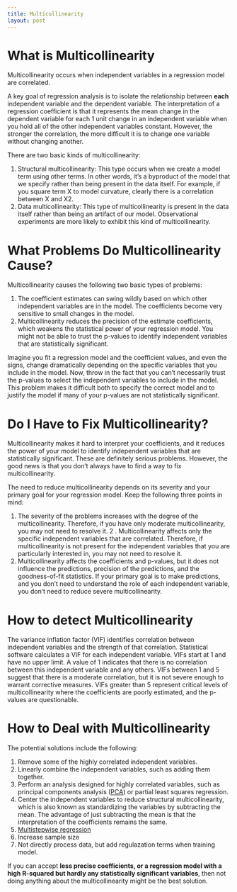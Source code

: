 ```yaml
---
title: Multicollinearity
layout: post
---
```

<h1>What is Multicollinearity</h1>
Multicollinearity occurs when independent variables in a regression model are correlated. 

A key goal of regression analysis is to isolate the relationship between <b>each</b> independent variable and the dependent variable. The interpretation of a regression coefficient is that it represents the mean change in the dependent variable for each 1 unit change in an independent variable when you hold all of the other independent variables constant. However, the stronger the correlation, the more difficult it is to change one variable without changing another. 

There are two basic kinds of multicollinearity:

1. Structural multicollinearity: This type occurs when we create a model term using other terms. In other words, it’s a byproduct of the model that we specify rather than being present in the data itself. For example, if you square term X to model curvature, clearly there is a correlation between X and X2.
2. Data multicollinearity: This type of multicollinearity is present in the data itself rather than being an artifact of our model. Observational experiments are more likely to exhibit this kind of multicollinearity.

<h1>What Problems Do Multicollinearity Cause?</h1>
Multicollinearity causes the following two basic types of problems:

1. The coefficient estimates can swing wildly based on which other independent variables are in the model. The coefficients become very sensitive to small changes in the model.
2. Multicollinearity reduces the precision of the estimate coefficients, which weakens the statistical power of your regression model. You might not be able to trust the p-values to identify independent variables that are statistically significant.

Imagine you fit a regression model and the coefficient values, and even the signs, change dramatically depending on the specific variables that you include in the model. Now, throw in the fact that you can’t necessarily trust the p-values to select the independent variables to include in the model. This problem makes it difficult both to specify the correct model and to justify the model if many of your p-values are not statistically significant.


<h1>Do I Have to Fix Multicollinearity?</h1>
Multicollinearity makes it hard to interpret your coefficients, and it reduces the power of your model to identify independent variables that are statistically significant. These are definitely serious problems. However, the good news is that you don’t always have to find a way to fix multicollinearity.

The need to reduce multicollinearity depends on its severity and your primary goal for your regression model. Keep the following three points in mind:

1. The severity of the problems increases with the degree of the multicollinearity. Therefore, if you have only moderate multicollinearity, you may not need to resolve it.
2 . Multicollinearity affects only the specific independent variables that are correlated. Therefore, if multicollinearity is not present for the independent variables that you are particularly interested in, you may not need to resolve it. 
3. Multicollinearity affects the coefficients and p-values, but it does not influence the predictions, precision of the predictions, and the goodness-of-fit statistics. If your primary goal is to make predictions, and you don’t need to understand the role of each independent variable, you don’t need to reduce severe multicollinearity.


<h1>How to detect Multicollinearity</h1>
The variance inflation factor (VIF) identifies correlation between independent variables and the strength of that correlation. Statistical software calculates a VIF for each independent variable. VIFs start at 1 and have no upper limit. A value of 1 indicates that there is no correlation between this independent variable and any others. VIFs between 1 and 5 suggest that there is a moderate correlation, but it is not severe enough to warrant corrective measures. VIFs greater than 5 represent critical levels of multicollinearity where the coefficients are poorly estimated, and the p-values are questionable.


<h1>How to Deal with Multicollinearity</h1>

The potential solutions include the following:

1. Remove some of the highly correlated independent variables.
2. Linearly combine the independent variables, such as adding them together.
3. Perform an analysis designed for highly correlated variables, such as principal components analysis (<a href="http://blog.csdn.net/zxd1754771465/article/details/73468172">PCA</a>) or partial least squares regression.
4. Center the independent variables to reduce structural multicollinearity, which is also known as standardizing the variables by subtracting the mean. The advantage of just subtracting the mean is that the interpretation of the coefficients remains the same. 
5. <a href="http://baike.baidu.com/link?url=nKqLQwAVwJtyw-sCGo-d5_OBUnauFOwPeZanHUb7SbCWWAmaK6wRXWAbpwmiHL_u7NI6CMHfCfGLoJl1V0Ps9kmROsqfHIOLE4jtCAOjoe-jE7OZQ7ZFIw85W4s9MBMD">Multistepwise regression</a>
6. Increase sample size
7. Not directly process data, but add regulazation terms when training model.

If you can accept <b>less precise coefficients, or a regression model with a high R-squared but hardly any statistically significant variables</b>, then not doing anything about the multicollinearity might be the best solution.

